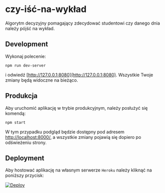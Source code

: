 # czy-iść-na-wykład

Algorytm decyzyjny pomagający zdecydować studentowi czy danego dnia należy pójść na wykład.

## Development

Wykonaj polecenie:

    npm run dev-server

i odwiedź [http://127.0.0.1:8080](http://127.0.0.1:8080). Wszystkie Twoje zmiany będą widoczne na bieżąco.

## Produkcja

Aby uruchomić aplikację w trybie produkcyjnym, należy posłużyć się komendą:

    npm start

W tym przypadku podgląd będzie dostępny pod adresem [http://localhost:8000/](http://localhost:8000/), a wszystkie zmiany pojawią się dopiero po odświeżeniu strony.

## Deployment

Aby hostować aplikację na własnym serwerze `Heroku` należy kliknąć na poniższy przycisk:

[![Deploy](https://www.herokucdn.com/deploy/button.svg)](https://heroku.com/deploy)
